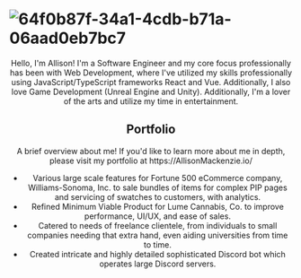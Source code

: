 # ![64f0b87f-34a1-4cdb-b71a-06aad0eb7bc7](https://github.com/DerpPrincess/derpprincess/assets/36901824/cc4789e8-12b3-47df-8d6f-29afff7d7862)

<div align="center">
<p>Hello, I'm Allison! I'm a Software Engineer and my core focus professionally has been with Web Development, where I've utilized my skills professionally using JavaScript/TypeScript frameworks React and Vue. Additionally, I also love Game Development (Unreal Engine and Unity). Additionally, I'm a lover of the arts and utilize my time in entertainment.</p>

## Portfolio
<div align="center">
  <p>A brief overview about me! If you'd like to learn more about me in depth, please visit my portfolio at https://AllisonMackenzie.io/</p>
  <ul>
    <li>Various large scale features for Fortune 500 eCommerce company, Williams-Sonoma, Inc. to sale bundles of items for complex PIP pages and servicing of swatches to customers, with analytics.</li>
    <li>Refined Minimum Viable Product for Lume Cannabis, Co. to improve performance, UI/UX, and ease of sales.</li>
    <li>Catered to needs of freelance clientele, from individuals to small companies needing that extra hand, even aiding universities from time to time.</li>
    <li>Created intricate and highly detailed sophisticated Discord bot which operates large Discord servers.</li>
  </ul>
</div>

